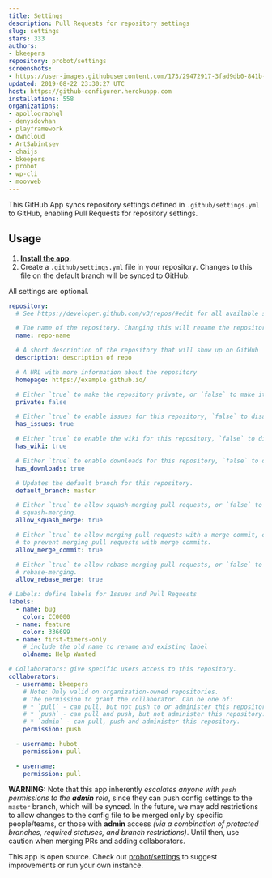 ```yaml
---
title: Settings
description: Pull Requests for repository settings
slug: settings
stars: 333
authors:
- bkeepers
repository: probot/settings
screenshots:
- https://user-images.githubusercontent.com/173/29472917-3fad9db0-841b-11e7-8f6d-a6c63052122b.png
updated: 2019-08-22 23:30:27 UTC
host: https://github-configurer.herokuapp.com
installations: 558
organizations:
- apollographql
- denysdovhan
- playframework
- owncloud
- ArtSabintsev
- chaijs
- bkeepers
- probot
- wp-cli
- moovweb
---
```


This GitHub App syncs repository settings defined in `.github/settings.yml` to GitHub, enabling Pull Requests for repository settings.

## Usage

1. **[Install the app](https://github.com/apps/settings/installations/new)**.
2. Create a `.github/settings.yml` file in your repository. Changes to this file on the default branch will be synced to GitHub.

All settings are optional.

```yaml
repository:
  # See https://developer.github.com/v3/repos/#edit for all available settings.

  # The name of the repository. Changing this will rename the repository
  name: repo-name

  # A short description of the repository that will show up on GitHub
  description: description of repo

  # A URL with more information about the repository
  homepage: https://example.github.io/

  # Either `true` to make the repository private, or `false` to make it public.
  private: false

  # Either `true` to enable issues for this repository, `false` to disable them.
  has_issues: true

  # Either `true` to enable the wiki for this repository, `false` to disable it.
  has_wiki: true

  # Either `true` to enable downloads for this repository, `false` to disable them.
  has_downloads: true

  # Updates the default branch for this repository.
  default_branch: master

  # Either `true` to allow squash-merging pull requests, or `false` to prevent
  # squash-merging.
  allow_squash_merge: true

  # Either `true` to allow merging pull requests with a merge commit, or `false`
  # to prevent merging pull requests with merge commits.
  allow_merge_commit: true

  # Either `true` to allow rebase-merging pull requests, or `false` to prevent
  # rebase-merging.
  allow_rebase_merge: true

# Labels: define labels for Issues and Pull Requests
labels:
  - name: bug
    color: CC0000
  - name: feature
    color: 336699
  - name: first-timers-only
    # include the old name to rename and existing label
    oldname: Help Wanted

# Collaborators: give specific users access to this repository.
collaborators:
  - username: bkeepers
    # Note: Only valid on organization-owned repositories.
    # The permission to grant the collaborator. Can be one of:
    # * `pull` - can pull, but not push to or administer this repository.
    # * `push` - can pull and push, but not administer this repository.
    # * `admin` - can pull, push and administer this repository.
    permission: push

  - username: hubot
    permission: pull

  - username:
    permission: pull

```

**WARNING:** Note that this app inherently _escalates anyone with `push` permissions to the **admin** role_, since they can push config settings to the `master` branch, which will be synced. In the future, we may add restrictions to allow changes to the config file to be merged only by specific people/teams, or those with **admin** access _(via a combination of protected branches, required statuses, and branch restrictions)_. Until then, use caution when merging PRs and adding collaborators.

This app is open source. Check out [probot/settings](https://github.com/probot/settings) to suggest improvements or run your own instance.
